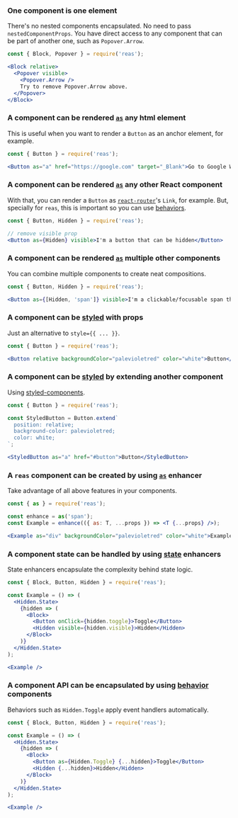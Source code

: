 ### One component is one element
There's no nested components encapsulated. No need to pass `nestedComponentProps`. You have direct access to any component that can be part of another one, such as `Popover.Arrow`.
```jsx { "showCode": true, "size": "80px" }
const { Block, Popover } = require('reas');

<Block relative>
  <Popover visible>
    <Popover.Arrow />
    Try to remove Popover.Arrow above.
  </Popover>
</Block>
```

### A component can be rendered [`as`](#as) any html element
This is useful when you want to render a `Button` as an anchor element, for example.
```jsx
const { Button } = require('reas');

<Button as="a" href="https://google.com" target="_Blank">Go to Google Website</Button>
```

### A component can be rendered [`as`](#as) any other React component
With that, you can render a `Button` as [`react-router`](https://reacttraining.com/react-router/)'s `Link`, for example. But, specially for `reas`, this is important so you can use [behaviors](#behaviors).
```jsx
const { Button, Hidden } = require('reas');

// remove visible prop
<Button as={Hidden} visible>I'm a button that can be hidden</Button>
```

### A component can be rendered [`as`](#as) multiple other components
You can combine multiple components to create neat compositions.
```jsx
const { Button, Hidden } = require('reas');

<Button as={[Hidden, 'span']} visible>I'm a clickable/focusable span that can be hidden</Button>
```

### A component can be [styled](#styling) with props
Just an alternative to `style={{ ... }}`.
```jsx
const { Button } = require('reas');

<Button relative backgroundColor="palevioletred" color="white">Button</Button>
```

### A component can be [styled](#styling) by extending another component
Using [styled-components](https://www.styled-components.com/).
```jsx
const { Button } = require('reas');

const StyledButton = Button.extend`
  position: relative;
  background-color: palevioletred;
  color: white;
`;

<StyledButton as="a" href="#button">Button</StyledButton>
```

### A `reas` component can be created by using [`as`](#as) enhancer
Take advantage of all above features in your components.
```jsx
const { as } = require('reas');

const enhance = as('span');
const Example = enhance(({ as: T, ...props }) => <T {...props} />);

<Example as="div" backgroundColor="palevioletred" color="white">Example</Example>
```

### A component state can be handled by using [state](#state) enhancers
State enhancers encapsulate the complexity behind state logic.
```jsx
const { Block, Button, Hidden } = require('reas');

const Example = () => (
  <Hidden.State>
    {hidden => (
      <Block>
        <Button onClick={hidden.toggle}>Toggle</Button>
        <Hidden visible={hidden.visible}>Hidden</Hidden>
      </Block>
    )}
  </Hidden.State>
);

<Example />
```

### A component API can be encapsulated by using [behavior](#behaviors) components
Behaviors such as `Hidden.Toggle` apply event handlers automatically.
```jsx
const { Block, Button, Hidden } = require('reas');

const Example = () => (
  <Hidden.State>
    {hidden => (
      <Block>
        <Button as={Hidden.Toggle} {...hidden}>Toggle</Button>
        <Hidden {...hidden}>Hidden</Hidden>
      </Block>
    )}
  </Hidden.State>
);

<Example />
```
